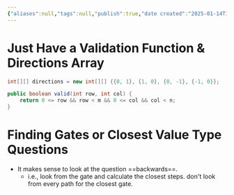 ```yaml
---
{"aliases":null,"tags":null,"publish":true,"date created":"2025-01-14T15:25","date modified":"2025-01-15T16:58","PassFrontmatter":true,"created":"2025-01-14T17:29:46.067+05:30","updated":"2025-01-15T16:58:04.892+05:30"}
---
```



# Just Have a Validation Function & Directions Array

```java
int[][] directions = new int[][] {{0, 1}, {1, 0}, {0, -1}, {-1, 0}};

public boolean valid(int row, int col) {
	return 0 <= row && row < m && 0 <= col && col < n;
}
```

# Finding Gates or Closest Value Type Questions
- It makes sense to look at the question ==backwards==.
	- i.e., look from the gate and calculate the closest steps. don't look from every path for the closest gate.
